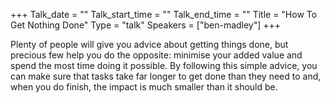 +++
Talk_date = ""
Talk_start_time = ""
Talk_end_time = ""
Title = "How To Get Nothing Done"
Type = "talk"
Speakers = ["ben-madley"]
+++

Plenty of people will give you advice about getting things done, but precious few help you do the opposite: minimise your added value and spend the most time doing it possible. By following this simple advice, you can make sure that tasks take far longer to get done than they need to and, when you do finish, the impact is much smaller than it should be.
